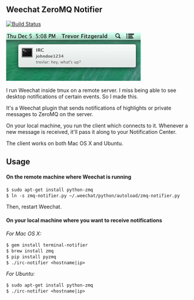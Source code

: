 ## Weechat ZeroMQ Notifier

[![Build Status](https://travis-ci.org/fitztrev/weechat-zmq-notifier.png?branch=master)](https://travis-ci.org/fitztrev/weechat-zmq-notifier)

![Mac Screenshot](screenshot-mac.png)

I run Weechat inside tmux on a remote server. I miss being able to see desktop notifications of certain events. So I made this.

It's a Weechat plugin that sends notifications of highlights or private messages to ZeroMQ on the server.

On your local machine, you run the client which connects to it. Whenever a new message is received, it'll pass it along to your Notification Center.

The client works on both Mac OS X and Ubuntu.

## Usage

#### On the remote machine where Weechat is running

```
$ sudo apt-get install python-zmq
$ ln -s zmq-notifier.py ~/.weechat/python/autoload/zmq-notifier.py
```

Then, restart Weechat.

#### On your local machine where you want to receive notifications

*For Mac OS X:*

```
$ gem install terminal-notifier
$ brew install zmq
$ pip install pyzmq
$ ./irc-notifier <hostname|ip>
```

*For Ubuntu:*

```
$ sudo apt-get install python-zmq
$ ./irc-notifier <hostname|ip>
```
